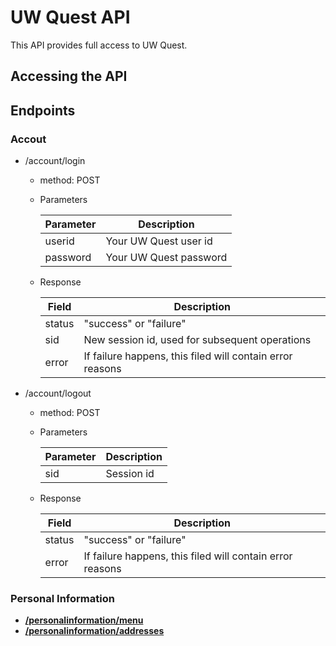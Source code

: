 UW Quest API
==========

This API provides full access to UW Quest.

## Accessing the API

## Endpoints

### Accout

- /account/login
  - method: POST
  - Parameters

     Parameter  | Description
    ----------- | -------------
    userid      | Your UW Quest user id 
    password    | Your UW Quest password
    
  - Response

     Field  | Description
    ----------- | -------------
    status      | "success" or "failure"
    sid         | New session id, used for subsequent operations
    error       | If failure happens, this filed will contain error reasons
    

- /account/logout
  - method: POST
  - Parameters

     Parameter  | Description
    ----------- | -------------
    sid         | Session id 
    
  - Response

     Field  | Description
    ----------- | -------------
    status      | "success" or "failure"
    error       | If failure happens, this filed will contain error reasons


### Personal Information

- **[/personalinformation/menu](v2/foodservices/menu.md)**
- **[/personalinformation/addresses](v2/foodservices/menu.md)**
